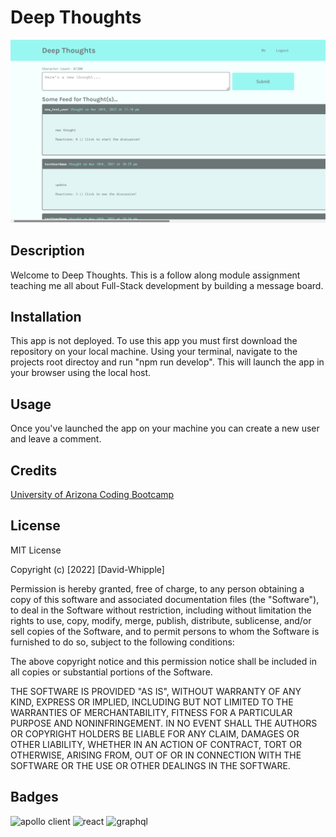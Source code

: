 # Deep Thoughts

![app-screenshot](./client/src/images/app-screenshot.png)

## Description

Welcome to Deep Thoughts. This is a follow along module assignment teaching me all about Full-Stack development by building a message board.

## Installation

This app is not deployed. To use this app you must first download the repository on your local machine. Using your terminal, navigate to the projects root directoy and run "npm run develop". This will launch the app in your browser using the local host.

## Usage

Once you've launched the app on your machine you can create a new user and leave a comment.

## Credits

[University of Arizona Coding Bootcamp](https://bootcamp.ce.arizona.edu/coding/)

## License

MIT License

Copyright (c) [2022] [David-Whipple]

Permission is hereby granted, free of charge, to any person obtaining a copy
of this software and associated documentation files (the "Software"), to deal
in the Software without restriction, including without limitation the rights
to use, copy, modify, merge, publish, distribute, sublicense, and/or sell
copies of the Software, and to permit persons to whom the Software is
furnished to do so, subject to the following conditions:

The above copyright notice and this permission notice shall be included in all
copies or substantial portions of the Software.

THE SOFTWARE IS PROVIDED "AS IS", WITHOUT WARRANTY OF ANY KIND, EXPRESS OR
IMPLIED, INCLUDING BUT NOT LIMITED TO THE WARRANTIES OF MERCHANTABILITY,
FITNESS FOR A PARTICULAR PURPOSE AND NONINFRINGEMENT. IN NO EVENT SHALL THE
AUTHORS OR COPYRIGHT HOLDERS BE LIABLE FOR ANY CLAIM, DAMAGES OR OTHER
LIABILITY, WHETHER IN AN ACTION OF CONTRACT, TORT OR OTHERWISE, ARISING FROM,
OUT OF OR IN CONNECTION WITH THE SOFTWARE OR THE USE OR OTHER DEALINGS IN THE
SOFTWARE.

## Badges

![apollo client](https://img.shields.io/badge/apollo-3.4.16-brightgreen)
![react](https://img.shields.io/badge/react-17.0.2-lightblue)
![graphql](https://img.shields.io/badge/graphql-16.0.1-orange)

